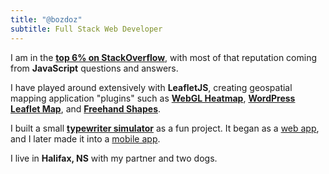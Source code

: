 ```yaml
---
title: "@bozdoz"
subtitle: Full Stack Web Developer
---
```


I am in the **[top 6% on StackOverflow](https://stackoverflow.com/users/488784/bozdoz)**, with most of that reputation coming from **JavaScript** questions and answers.

I have played around extensively with **LeafletJS**, creating geospatial mapping application "plugins" such as **[WebGL Heatmap](https://github.com/ursudio/leaflet-webgl-heatmap)**, **[WordPress Leaflet Map](/projects/leaflet-map)**, and **[Freehand Shapes](https://github.com/bozdoz/leaflet-freehandshapes)**.

I built a small **[typewriter simulator](/projects/typewrite-something)** as a fun project.  It began as a [web app](http://typewritesomething.com), and I later made it into a [mobile app](https://play.google.com/store/apps/details?id=com.phonegap.typewritesomething).

I live in **Halifax, NS** with my partner and two dogs.